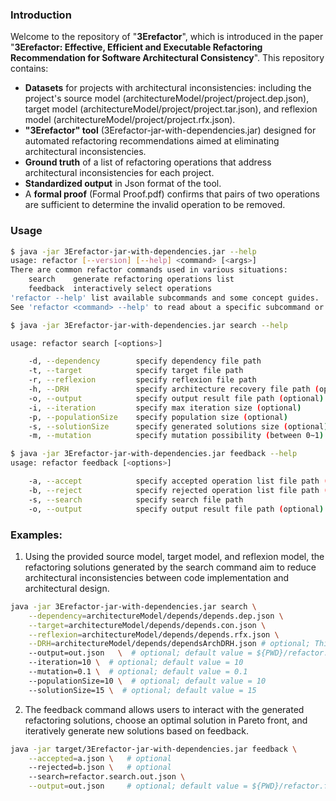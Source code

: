 ### Introduction

Welcome to the repository of "**3Erefactor**", which is introduced in the paper "**3Erefactor: Effective, Efficient and Executable Refactoring Recommendation for Software Architectural Consistency**". This repository contains:

- **Datasets** for projects with architectural inconsistencies: including the project's source model (architectureModel/project/project.dep.json), target model (architectureModel/project/project.tar.json), and reflexion model (architectureModel/project/project.rfx.json).
- **"3Erefactor" tool** (3Erefactor-jar-with-dependencies.jar) designed for automated refactoring recommendations aimed at eliminating architectural inconsistencies. 
- **Ground truth** of a list of refactoring operations that address architectural inconsistencies for each project.
- **Standardized output** in Json format of the tool.
-  A **formal proof** (Formal Proof.pdf) confirms that pairs of two operations are sufficient to determine the invalid operation to be removed.

### Usage

```bash
$ java -jar 3Erefactor-jar-with-dependencies.jar --help
usage: refactor [--version] [--help] <command> [<args>]
There are common refactor commands used in various situations:
    search    generate refactoring operations list
    feedback  interactively select operations
'refactor --help' list available subcommands and some concept guides.
See 'refactor <command> --help' to read about a specific subcommand or concept.
```

```bash
$ java -jar 3Erefactor-jar-with-dependencies.jar search --help

usage: refactor search [<options>]

    -d, --dependency        specify dependency file path
    -t, --target            specify target file path
    -r, --reflexion         specify reflexion file path
    -h, --DRH               specify architecture recovery file path (optional)
    -o, --output            specify output result file path (optional)
    -i, --iteration         specify max iteration size (optional)
    -p, --populationSize    specify population size (optional)
    -s, --solutionSize      specify generated solutions size (optional)
    -m, --mutation          specify mutation possibility (between 0~1) (optional)
```

```bash
$ java -jar 3Erefactor-jar-with-dependencies.jar feedback --help
usage: refactor feedback [<options>]

    -a, --accept            specify accepted operation list file path (optional)
    -b, --reject            specify rejected operation list file path (optional)
    -s, --search            specify search file path
    -o, --output            specify output result file path (optional)
```

### Examples:

1. Using the provided source model, target model, and reflexion model, the refactoring solutions generated by the search command aim to reduce architectural inconsistencies between code implementation and architectural design.

```bash
java -jar 3Erefactor-jar-with-dependencies.jar search \
    --dependency=architectureModel/depends/depends.dep.json \
    --target=architectureModel/depends/depends.con.json \
    --reflexion=architectureModel/depends/depends.rfx.json \
    --DRH=architectureModel/depends/dependsArchDRH.json # optional; This makes the algorithm converge faster
    --output=out.json   \  # optional; default value = ${PWD}/refactor.search.out.json
    --iteration=10 \  # optional; default value = 10
    --mutation=0.1 \  # optional; default value = 0.1
    --populationSize=10 \  # optional; default value = 10
    --solutionSize=15 \  # optional; default value = 15
```

2. The feedback command allows users to interact with the generated refactoring solutions, choose an optimal solution in Pareto front, and iteratively generate new solutions based on feedback.

```bash
java -jar target/3Erefactor-jar-with-dependencies.jar feedback \
    --accepted=a.json \   # optional
    --rejected=b.json \   # optional
    --search=refactor.search.out.json \
    --output=out.json     # optional; default value = ${PWD}/refactor.feedback.out.json
```